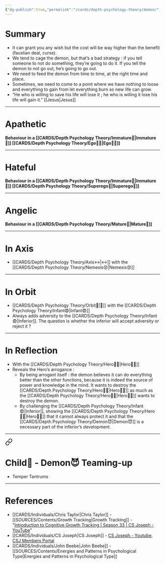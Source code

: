 ```yaml
---
{"dg-publish":true,"permalink":"/cards/depth-psychology-theory/demon/","noteIcon":"1","created":"2023-01-06T15:26:13.606+01:00","updated":"2023-05-24T13:35:18.930+02:00"}
---
```


# Summary 
- It can grant you any wish but the cost will be way higher than the benefit (faustian deal, curse). 
- We tend to cage the demon, but that’s a bad strategy : if you tell someone to not do something, they’re going to do it. If you tell the demon to not go out, he’s going to go out.  
- We need to feed the demon from time to time, at the right time and place. 
- Sometimes, we need to come to a point where we have nothing to loose and everything to gain from let everything burn so new life can grow. 
- “He who is willing to save his life will lose it ; he who is willing it lose his life will gain it.” [[Jesus\|Jesus]]
---
# Apathetic 
**Behaviour in a [[CARDS/Depth Psychology Theory/Immature🐇\|Immature🐇]] [[CARDS/Depth Psychology Theory/Ego🙋‍♂️\|Ego🙋‍♂️]]** 

---
# Hateful 
**Behaviour in a [[CARDS/Depth Psychology Theory/Immature🐇\|Immature🐇]] [[CARDS/Depth Psychology Theory/Superego👹\|Superego👹]]** 

---
# Angelic 
**Behaviour in a [[CARDS/Depth Psychology Theory/Mature🐢\|Mature🐢]]** 

---
# In Axis 
- [[CARDS/Depth Psychology Theory/Axis↔️\|↔️]] with the [[CARDS/Depth Psychology Theory/Nemesis😟\|Nemesis😟]] 
---
# In Orbit 
- [[CARDS/Depth Psychology Theory/Orbit🔄\|💫]] with the [[CARDS/Depth Psychology Theory/Infant😨\|Infant😨]]
- Always adds adversity to the [[CARDS/Depth Psychology Theory/Infant😨\|Inferior]]. The question is whether the inferior will accept adversity or reject it ?
---
# In Reflection 
- With the [[CARDS/Depth Psychology Theory/Hero🦸‍♂️\|Hero🦸‍♂️]] 
- Reveals the Hero’s arrogance : 
	- By being arrogant itself : the demon believes it can do everything better than the other functions, because it is indeed the source of power and knowledge in the mind. It wants to destroy the [[CARDS/Depth Psychology Theory/Hero🦸‍♂️\|Hero🦸‍♂️]] as much as the [[CARDS/Depth Psychology Theory/Hero🦸‍♂️\|Hero🦸‍♂️]] wants to destroy the demon. 
	- By challenging the [[CARDS/Depth Psychology Theory/Infant😨\|Inferior]], showing the [[CARDS/Depth Psychology Theory/Hero🦸‍♂️\|Hero🦸‍♂️]] that it cannot always protect it and that the [[CARDS/Depth Psychology Theory/Demon😈\|Demon😈]] is a necessary part of the inferior’s development. 
---

<div class="transclusion internal-embed is-loaded"><a class="markdown-embed-link" href="/cards/depth-psychology-theory/child/#child-demon-teaming-up" aria-label="Open link"><svg xmlns="http://www.w3.org/2000/svg" width="24" height="24" viewBox="0 0 24 24" fill="none" stroke="currentColor" stroke-width="2" stroke-linecap="round" stroke-linejoin="round" class="svg-icon lucide-link"><path d="M10 13a5 5 0 0 0 7.54.54l3-3a5 5 0 0 0-7.07-7.07l-1.72 1.71"></path><path d="M14 11a5 5 0 0 0-7.54-.54l-3 3a5 5 0 0 0 7.07 7.07l1.71-1.71"></path></svg></a><div class="markdown-embed">



# Child👼 - Demon😈 Teaming-up 
- Temper Tantrums 

--- 

</div></div>

# References 
- [[CARDS/Individuals/Chris Taylor\|Chris Taylor]] - [[SOURCES/Contents/Growth Tracking\|Growth Tracking]] - "[Introduction to Cognitive Growth Tracking | Season 33 | CS Joseph - YouTube](https://www.youtube.com/watch?v=Ni_1xfd_Kt8&t=283s)" 
- [[CARDS/Individuals/CS Joseph\|CS Joseph]] - [CS Joseph - Youtube](https://www.youtube.com/@CSJoseph), [CSJ Members Portal](https://offers.csjoseph.life/portal)
- [[CARDS/Individuals/John Beebe\|John Beebe]] - [[SOURCES/Contents/Energies and Patterns in Psychological Type\|Energies and Patterns in Psychological Type]]
